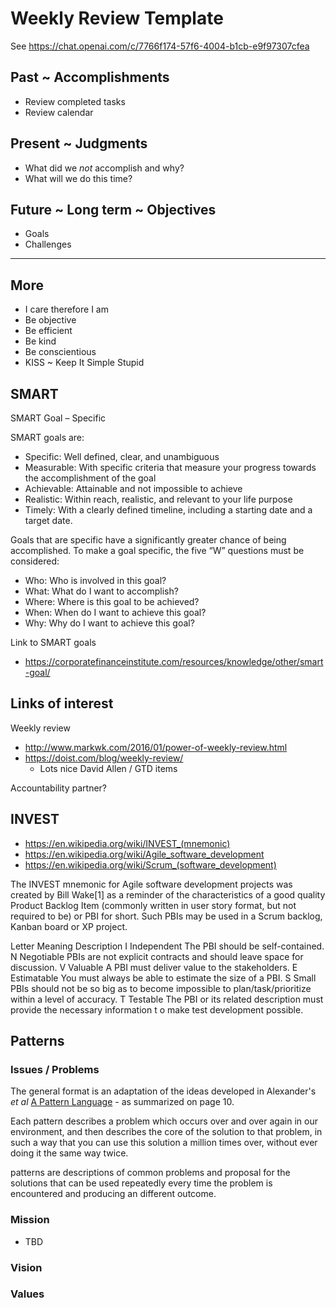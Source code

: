 # Weekly Review Template

See https://chat.openai.com/c/7766f174-57f6-4004-b1cb-e9f97307cfea

## Past ~ Accomplishments

* Review completed tasks
* Review calendar

## Present ~ Judgments

* What did we *not* accomplish and why?
* What will we do this time?

## Future ~ Long term ~ Objectives

* Goals
* Challenges

***

## More

* I care therefore I am
* Be objective
* Be efficient
* Be kind
* Be conscientious
* KISS ~ Keep It Simple Stupid


## SMART

SMART Goal – Specific

SMART goals are:

* Specific: Well defined, clear, and unambiguous
* Measurable: With specific criteria that measure your progress towards the accomplishment of the goal
* Achievable: Attainable and not impossible to achieve
* Realistic: Within reach, realistic, and relevant to your life purpose
* Timely: With a clearly defined timeline, including a starting date and a target date.

Goals that are specific have a significantly greater chance of being accomplished. To make a goal specific, the five “W” questions must be considered:

* Who: Who is involved in this goal?
* What: What do I want to accomplish?
* Where: Where is this goal to be achieved?
* When: When do I want to achieve this goal?
* Why: Why do I want to achieve this goal?

Link to SMART goals

* https://corporatefinanceinstitute.com/resources/knowledge/other/smart-goal/



## Links of interest

Weekly review

* http://www.markwk.com/2016/01/power-of-weekly-review.html
* https://doist.com/blog/weekly-review/
  * Lots nice David Allen / GTD items

Accountability partner?


## INVEST

* https://en.wikipedia.org/wiki/INVEST_(mnemonic)
* https://en.wikipedia.org/wiki/Agile_software_development
* https://en.wikipedia.org/wiki/Scrum_(software_development)

The INVEST mnemonic for Agile software development projects was created by Bill Wake[1] as a reminder of the characteristics of a good quality Product Backlog Item (commonly written in user story format, but not required to be) or PBI for short. Such PBIs may be used in a Scrum backlog, Kanban board or XP project.

Letter Meaning Description
I Independent The PBI should be self-contained.
N Negotiable PBIs are not explicit contracts and should leave space for discussion.
V Valuable A PBI must deliver value to the stakeholders.
E Estimatable You must always be able to estimate the size of a PBI.
S Small PBIs should not be so big as to become impossible to plan/task/prioritize within a level of accuracy.
T Testable The PBI or its related description must provide the necessary information t
o make test development possible.


## Patterns

### Issues / Problems

The general format is an adaptation of the ideas developed in Alexander's _et al_ [A Pattern Language]( https://books.google.com/books?id=hwAHmktpk5IC&pg=PR10#v=onepage&q&f=false ) - as summarized on page 10.

Each pattern describes a problem which occurs over and over again in our environment, and then describes the core of the solution to that problem, in such a way that you can use this solution a million times over, without ever doing it the same way twice.

patterns are descriptions of common problems and proposal for the solutions that can be used repeatedly every time the problem is encountered and producing an different outcome.


### Mission

<!-- a statement of a rationale, applicable now as well as in the future -->

* TBD

### Vision

<!--  a descriptive picture of a desired future state -->

### Values

<!--  a set of fundamental beliefs to guide an organization in the pursuit of its mission -->